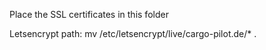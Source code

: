 Place the SSL certificates in this folder

Letsencrypt path:
mv /etc/letsencrypt/live/cargo-pilot.de/* .